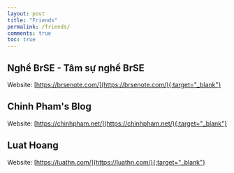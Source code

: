 ```yaml
---
layout: post
title: "Friends"
permalink: /friends/
comments: true
toc: true
---
```


## Nghề BrSE - Tâm sự nghề BrSE
Website: [https://brsenote.com/](https://brsenote.com/){:target="_blank"}

## Chinh Pham's Blog
Website: [https://chinhpham.net/](https://chinhpham.net/){:target="_blank"}

## Luat Hoang
Website: [https://luathn.com/](https://luathn.com/){:target="_blank"}

